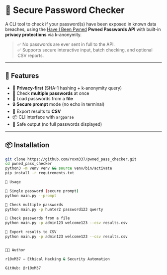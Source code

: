 # 🔐 Secure Password Checker

A CLI tool to check if your password(s) have been exposed in known data breaches, using the [Have I Been Pwned](https://haveibeenpwned.com/API/v3#PwnedPasswords) **Pwned Passwords API** with built-in **privacy protections** via k-anonymity.

> ✅ No passwords are ever sent in full to the API.  
> ✅ Supports secure interactive input, batch checking, and optional CSV reports.

---

## 🚀 Features

- 🔐 **Privacy-first** (SHA-1 hashing + k-anonymity query)
- 🔁 Check **multiple passwords** at once
- 📁 Load passwords from a **file**
- 🔒 **Secure prompt** mode (no echo in terminal)
- 🧾 Export results to **CSV**
- 📦 CLI interface with `argparse`
- 🧼 Safe output (no full passwords displayed)

---

## 📦 Installation

```bash
git clone https://github.com/roxm337/pwned_pass_checker.git
cd pwned_pass_checker
python3 -m venv venv && source venv/bin/activate
pip install -r requirements.txt

🧪 Usage

🔸 Single password (secure prompt)
python main.py --prompt

🔸 Check multiple passwords
python main.py -p hunter2 password123 qwerty

🔸 Check passwords from a file
python main.py -p admin123 welcome123 --csv results.csv

🔸 Export results to CSV
python main.py -p admin123 welcome123 --csv results.csv


👨‍💻 Author

r10xM37 – Ethical Hacking & Security Automation

GitHub: @r10xM37
